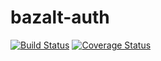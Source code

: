 bazalt-auth
===========


[![Build Status](https://travis-ci.org/esvit/bazalt-auth.png)](https://travis-ci.org/esvit/bazalt-auth) [![Coverage Status](https://coveralls.io/repos/esvit/bazalt-auth/badge.png)](https://coveralls.io/r/esvit/bazalt-auth)

